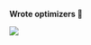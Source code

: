<p><strong>Wrote optimizers </strong><span class="symbol-main__title--symbl">🤗</span></p>
<p><img src="https://workspace.ru/upload/iblock/f1c/6u1k4lmj55rnaps8exlkd42efeaf4x4o/0.jpg" /></p>
<p><span class="symbol-main__title--symbl"></span></p>